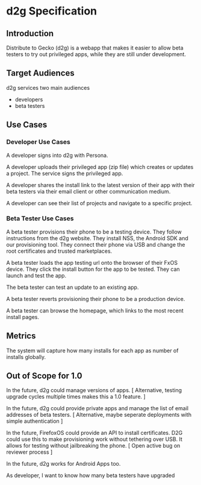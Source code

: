 # d2g Specification

## Introduction

Distribute to Gecko (d2g) is a webapp that makes it easier
to allow beta testers to try out privileged apps,
while they are still under development.

## Target Audiences
d2g services two main audiences

* developers
* beta testers

## Use Cases

### Developer Use Cases

A developer signs into d2g with Persona.

A developer uploads their privileged app (zip file) which
creates or updates a project. The service signs the privileged app.

A developer shares the install link to the latest version of their app
with their beta testers via their email client or other communication
medium.

A developer can see their list of projects and navigate to a specific project.

### Beta Tester Use Cases

A beta tester provisions their phone to be a testing device.
They follow instructions from the d2g website.
They install NSS, the Android SDK and our provisioning tool.
They connect their phone via USB and change the root certificates and trusted marketplaces.

A beta tester loads the app testing url onto the browser of their FxOS device.
They click the install button for the app to be tested.
They can launch and test the app.

The beta tester can test an update to an existing app.

A beta tester reverts provisioning their phone to be a production device.

A beta tester can browse the homepage, which links to the most recent install pages.

## Metrics

The system will capture how many installs for each app as number of installs globally.

## Out of Scope for 1.0

In the future, d2g could manage versions of apps.
[ Alternative, testing upgrade cycles multiple times makes this a 1.0 feature. ]

In the future, d2g could provide private apps and manage the list of email addresses of beta testers.
[ Alternative, maybe seperate deployments with simple authentication ]


In the future, FirefoxOS could provide an API to install certificates. D2G could use this to make provisioning work without tethering over USB. It allows for testing without jailbreaking the phone. 
[ Open active bug on reviewer process ]

In the future, d2g works for Android Apps too.

As developer, I want to know how many beta testers have upgraded